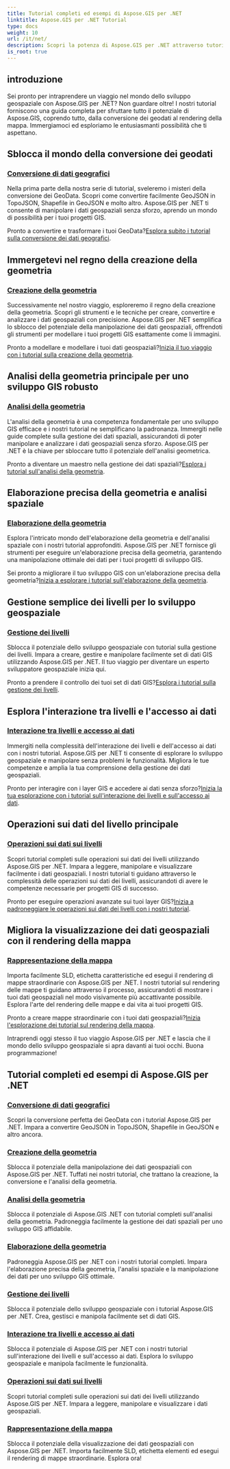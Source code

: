 ```yaml
---
title: Tutorial completi ed esempi di Aspose.GIS per .NET
linktitle: Aspose.GIS per .NET Tutorial
type: docs
weight: 10
url: /it/net/
description: Scopri la potenza di Aspose.GIS per .NET attraverso tutorial completi. Conversione Master GeoData, creazione di geometrie, analisi, gestione dei livelli e altro ancora.
is_root: true
---
```


## introduzione

Sei pronto per intraprendere un viaggio nel mondo dello sviluppo geospaziale con Aspose.GIS per .NET? Non guardare oltre! I nostri tutorial forniscono una guida completa per sfruttare tutto il potenziale di Aspose.GIS, coprendo tutto, dalla conversione dei geodati al rendering della mappa. Immergiamoci ed esploriamo le entusiasmanti possibilità che ti aspettano.

## Sblocca il mondo della conversione dei geodati

### [Conversione di dati geografici](./geo-data-conversion/)

Nella prima parte della nostra serie di tutorial, sveleremo i misteri della conversione dei GeoData. Scopri come convertire facilmente GeoJSON in TopoJSON, Shapefile in GeoJSON e molto altro. Aspose.GIS per .NET ti consente di manipolare i dati geospaziali senza sforzo, aprendo un mondo di possibilità per i tuoi progetti GIS.

 Pronto a convertire e trasformare i tuoi GeoData?[Esplora subito i tutorial sulla conversione dei dati geografici](./geo-data-conversion/).

## Immergetevi nel regno della creazione della geometria

### [Creazione della geometria](./geometry-creation/)

Successivamente nel nostro viaggio, esploreremo il regno della creazione della geometria. Scopri gli strumenti e le tecniche per creare, convertire e analizzare i dati geospaziali con precisione. Aspose.GIS per .NET semplifica lo sblocco del potenziale della manipolazione dei dati geospaziali, offrendoti gli strumenti per modellare i tuoi progetti GIS esattamente come li immagini.

 Pronto a modellare e modellare i tuoi dati geospaziali?[Inizia il tuo viaggio con i tutorial sulla creazione della geometria](./geometry-creation/).

## Analisi della geometria principale per uno sviluppo GIS robusto

### [Analisi della geometria](./geometry-analysis/)

L'analisi della geometria è una competenza fondamentale per uno sviluppo GIS efficace e i nostri tutorial ne semplificano la padronanza. Immergiti nelle guide complete sulla gestione dei dati spaziali, assicurandoti di poter manipolare e analizzare i dati geospaziali senza sforzo. Aspose.GIS per .NET è la chiave per sbloccare tutto il potenziale dell'analisi geometrica.

 Pronto a diventare un maestro nella gestione dei dati spaziali?[Esplora i tutorial sull'analisi della geometria](./geometry-analysis/).

## Elaborazione precisa della geometria e analisi spaziale

### [Elaborazione della geometria](./geometry-processing/)

Esplora l'intricato mondo dell'elaborazione della geometria e dell'analisi spaziale con i nostri tutorial approfonditi. Aspose.GIS per .NET fornisce gli strumenti per eseguire un'elaborazione precisa della geometria, garantendo una manipolazione ottimale dei dati per i tuoi progetti di sviluppo GIS.

 Sei pronto a migliorare il tuo sviluppo GIS con un'elaborazione precisa della geometria?[Inizia a esplorare i tutorial sull'elaborazione della geometria](./geometry-processing/).

## Gestione semplice dei livelli per lo sviluppo geospaziale

### [Gestione dei livelli](./layer-management/)

Sblocca il potenziale dello sviluppo geospaziale con tutorial sulla gestione dei livelli. Impara a creare, gestire e manipolare facilmente set di dati GIS utilizzando Aspose.GIS per .NET. Il tuo viaggio per diventare un esperto sviluppatore geospaziale inizia qui.

 Pronto a prendere il controllo dei tuoi set di dati GIS?[Esplora i tutorial sulla gestione dei livelli](./layer-management/).

## Esplora l'interazione tra livelli e l'accesso ai dati

### [Interazione tra livelli e accesso ai dati](./layer-interaction-and-data-access/)

Immergiti nella complessità dell'interazione dei livelli e dell'accesso ai dati con i nostri tutorial. Aspose.GIS per .NET ti consente di esplorare lo sviluppo geospaziale e manipolare senza problemi le funzionalità. Migliora le tue competenze e amplia la tua comprensione della gestione dei dati geospaziali.

 Pronto per interagire con i layer GIS e accedere ai dati senza sforzo?[Inizia la tua esplorazione con i tutorial sull'interazione dei livelli e sull'accesso ai dati](./layer-interaction-and-data-access/).

## Operazioni sui dati del livello principale

### [Operazioni sui dati sui livelli](./layer-data-operations/)

Scopri tutorial completi sulle operazioni sui dati dei livelli utilizzando Aspose.GIS per .NET. Impara a leggere, manipolare e visualizzare facilmente i dati geospaziali. I nostri tutorial ti guidano attraverso le complessità delle operazioni sui dati dei livelli, assicurandoti di avere le competenze necessarie per progetti GIS di successo.

 Pronto per eseguire operazioni avanzate sui tuoi layer GIS?[Inizia a padroneggiare le operazioni sui dati dei livelli con i nostri tutorial](./layer-data-operations/).

## Migliora la visualizzazione dei dati geospaziali con il rendering della mappa

### [Rappresentazione della mappa](./map-rendering/)

Importa facilmente SLD, etichetta caratteristiche ed esegui il rendering di mappe straordinarie con Aspose.GIS per .NET. I nostri tutorial sul rendering delle mappe ti guidano attraverso il processo, assicurandoti di mostrare i tuoi dati geospaziali nel modo visivamente più accattivante possibile. Esplora l'arte del rendering delle mappe e dai vita ai tuoi progetti GIS.

 Pronto a creare mappe straordinarie con i tuoi dati geospaziali?[Inizia l'esplorazione dei tutorial sul rendering della mappa](./map-rendering/).

Intraprendi oggi stesso il tuo viaggio Aspose.GIS per .NET e lascia che il mondo dello sviluppo geospaziale si apra davanti ai tuoi occhi. Buona programmazione!
## Tutorial completi ed esempi di Aspose.GIS per .NET 
### [Conversione di dati geografici](./geo-data-conversion/)
Scopri la conversione perfetta dei GeoData con i tutorial Aspose.GIS per .NET. Impara a convertire GeoJSON in TopoJSON, Shapefile in GeoJSON e altro ancora.
### [Creazione della geometria](./geometry-creation/)
Sblocca il potenziale della manipolazione dei dati geospaziali con Aspose.GIS per .NET. Tuffati nei nostri tutorial, che trattano la creazione, la conversione e l'analisi della geometria.
### [Analisi della geometria](./geometry-analysis/)
Sblocca il potenziale di Aspose.GIS .NET con tutorial completi sull'analisi della geometria. Padroneggia facilmente la gestione dei dati spaziali per uno sviluppo GIS affidabile.
### [Elaborazione della geometria](./geometry-processing/)
Padroneggia Aspose.GIS per .NET con i nostri tutorial completi. Impara l'elaborazione precisa della geometria, l'analisi spaziale e la manipolazione dei dati per uno sviluppo GIS ottimale.
### [Gestione dei livelli](./layer-management/)
Sblocca il potenziale dello sviluppo geospaziale con i tutorial Aspose.GIS per .NET. Crea, gestisci e manipola facilmente set di dati GIS. 
### [Interazione tra livelli e accesso ai dati](./layer-interaction-and-data-access/)
Sblocca il potenziale di Aspose.GIS per .NET con i nostri tutorial sull'interazione dei livelli e sull'accesso ai dati. Esplora lo sviluppo geospaziale e manipola facilmente le funzionalità.
### [Operazioni sui dati sui livelli](./layer-data-operations/)
Scopri tutorial completi sulle operazioni sui dati dei livelli utilizzando Aspose.GIS per .NET. Impara a leggere, manipolare e visualizzare i dati geospaziali.
### [Rappresentazione della mappa](./map-rendering/)
Sblocca il potenziale della visualizzazione dei dati geospaziali con Aspose.GIS per .NET. Importa facilmente SLD, etichetta elementi ed esegui il rendering di mappe straordinarie. Esplora ora!

